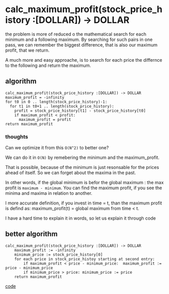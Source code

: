 # calc_maximum_profit(stock_price_history :[DOLLAR]) -> DOLLAR

the problem is more of reduced o the mathematical search for each minimum and a following maximum. By searching for such pairs in one pass, we can remember the biggest difference, that is also our maximum profit, that we return.

A much more and easy approache, is to search for each price the differnce to the following and return the maximum.

## algorithm

```pseudo
calc_maximum_profit(stock_price_history :[DOLLAR]) -> DOLLAR
maximum_profit = -infinity
for t0 in 0 .. length(stock_price_history)-1:
  for t1 in t0+1 .. length(stock_price_history):
    profit = stock_price_history[t1] - stock_price_history[t0]
    if maximum_profit < profit: 
      maximum_profit = profit
return maximum_profit
```

### thoughts

Can we optimize it from this `O(N^2)` to better one?

We can do it in `O(N)` by remebering the minimum and the maximum_profit.

That is possible, because of the minimum is just resonsable for the prices ahead of itself. So we can forget about the maxima in the past.

In other words, if the global minimum is befor the global maximum : the max profit is `maximum - minimum`.
You can find the maximum profit, if you see the minima and maxima in relation to another.

I more accurate definition, if you invest in time = t, than the maximum profit is defind as:
maximum_profit(t) = global maximum from time < t.

I have a hard time to explain it in words, so let us explain it through code

## better algorithm

```pseudo
calc_maximum_profit(stock_price_history :[DOLLAR]) -> DOLLAR
    maximum_profit := -infinity
    minimum_price := stock_price_history[0]
    for each price in stock_price_histoy starting at second entry:
        if maximum_profit < price - minimum_price:  maximum_profit := price - minimum_price
        if minimum_price > price: minimum_price := price
    return maximum_profit
```

[code](solution.py)
